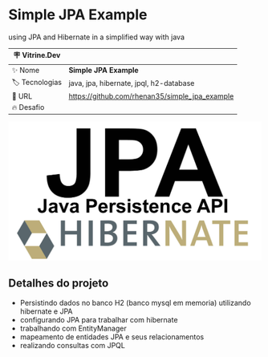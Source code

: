 # Simple JPA Example

using JPA and Hibernate in a simplified way with java

| :placard: Vitrine.Dev |     |
| -------------  | --- |
| :sparkles: Nome        | **Simple JPA Example**
| :label: Tecnologias | java, jpa, hibernate, jpql, h2-database
| :rocket: URL         | https://github.com/rhenan35/simple_jpa_example
| :fire: Desafio     | 

<!-- Inserir imagem com a #vitrinedev ao final do link -->
![](https://github.com/rhenan35/simple_jpa_example/blob/main/JPAHibernate.jpg#vitrinedev)

## Detalhes do projeto

* Persistindo dados no banco H2 (banco mysql em memoria) utilizando hibernate e JPA
* configurando JPA para trabalhar com hibernate
* trabalhando com EntityManager
* mapeamento de entidades JPA e seus relacionamentos
* realizando consultas com JPQL

